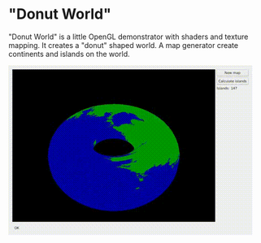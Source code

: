 # "Donut World"
"Donut World" is a little OpenGL demonstrator with shaders and texture mapping.
It creates a "donut" shaped world. A map generator create continents and
islands on the world.

![Donut World](donut-world.gif "Donat World")
